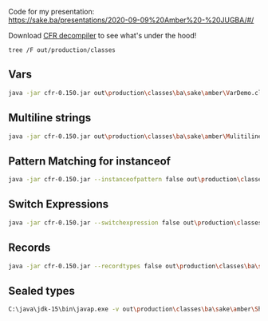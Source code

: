 
Code for my presentation:  
https://sake.ba/presentations/2020-09-09%20Amber%20-%20JUGBA/#/


Download [CFR decompiler](https://www.benf.org/other/cfr/) to see what's under the hood!

`tree /F out/production/classes`

## Vars
```bash
java -jar cfr-0.150.jar out\production\classes\ba\sake\amber\VarDemo.class
```

## Multiline strings
```bash
java -jar cfr-0.150.jar out\production\classes\ba\sake\amber\MulitilineStringDemo.class
```

## Pattern Matching for instanceof 
```bash
java -jar cfr-0.150.jar --instanceofpattern false out\production\classes\ba\sake\amber\InstanceOfDemo.class
```

## Switch Expressions 
```bash
java -jar cfr-0.150.jar --switchexpression false out\production\classes\ba\sake\amber\SwitchDemo.class
```

## Records
```bash
java -jar cfr-0.150.jar --recordtypes false out\production\classes\ba\sake\amber\Person.class
```

## Sealed types
```bash
C:\java\jdk-15\bin\javap.exe -v out\production\classes\ba\sake\amber\Shape.class

```







